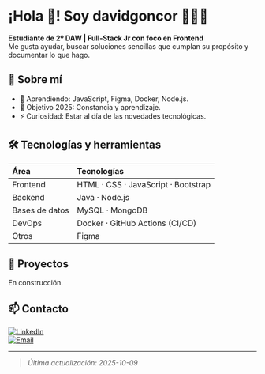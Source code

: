 # ¡Hola 👋! Soy davidgoncor 👨🏻‍💻
**Estudiante de 2º DAW | Full-Stack Jr con foco en Frontend**  
Me gusta ayudar, buscar soluciones sencillas que cumplan su propósito y documentar lo que hago.

## 🧭 Sobre mí
- 🌱 Aprendiendo: JavaScript, Figma, Docker, Node.js.
- 🎯 Objetivo 2025: Constancia y aprendizaje.
- ⚡ Curiosidad: Estar al día de las novedades tecnológicas.

## 🛠️ Tecnologías y herramientas
| Área           | Tecnologías                                  |
|:-------------- |:-------------------------------------------- |
| Frontend       | HTML · CSS · JavaScript · Bootstrap          |
| Backend        | Java · Node.js                               |
| Bases de datos | MySQL · MongoDB                              |
| DevOps         | Docker · GitHub Actions (CI/CD)              |
| Otros          | Figma                                        |

## 🚀 Proyectos
En construcción.

## 📫 Contacto
[![LinkedIn](https://img.shields.io/badge/LinkedIn-David_Gonzalez_Cordoba-0077B5?style=for-the-badge&logo=linkedin&logoColor=white&labelColor=101010)](https://www.linkedin.com/in/david-gonz%C3%A1lez-c%C3%B3rdoba/)
</br>
[![Email](https://img.shields.io/badge/dgoncor30005@gmail.com-email_personal_-D14836?style=for-the-badge&logo=gmail&logoColor=white&labelColor=101010)](mailto:dgoncor3005@gmail.com)

---
> _Última actualización: 2025-10-09_

